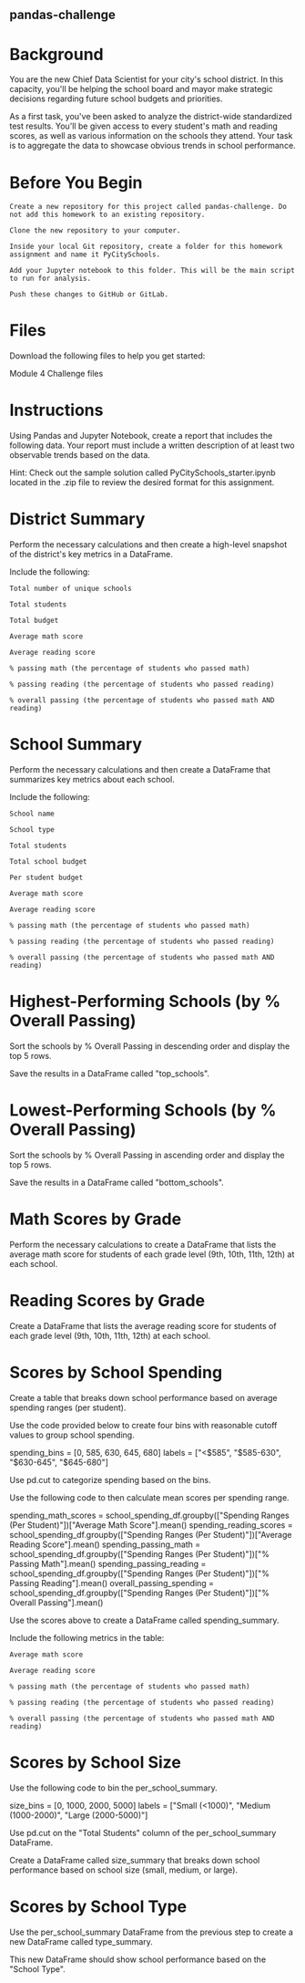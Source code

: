 ## pandas-challenge

# Background

You are the new Chief Data Scientist for your city's school district. In this capacity, you'll be helping the school board and mayor make strategic decisions regarding future school budgets and priorities.

As a first task, you've been asked to analyze the district-wide standardized test results. You'll be given access to every student's math and reading scores, as well as various information on the schools they attend. Your task is to aggregate the data to showcase obvious trends in school performance.


# Before You Begin

    Create a new repository for this project called pandas-challenge. Do not add this homework to an existing repository.

    Clone the new repository to your computer.

    Inside your local Git repository, create a folder for this homework assignment and name it PyCitySchools.

    Add your Jupyter notebook to this folder. This will be the main script to run for analysis.

    Push these changes to GitHub or GitLab.


# Files

Download the following files to help you get started:

Module 4 Challenge files


# Instructions

Using Pandas and Jupyter Notebook, create a report that includes the following data. Your report must include a written description of at least two observable trends based on the data.

Hint: Check out the sample solution called PyCitySchools_starter.ipynb located in the .zip file to review the desired format for this assignment.


# District Summary

Perform the necessary calculations and then create a high-level snapshot of the district's key metrics in a DataFrame.

Include the following:

    Total number of unique schools

    Total students

    Total budget

    Average math score

    Average reading score

    % passing math (the percentage of students who passed math)

    % passing reading (the percentage of students who passed reading)

    % overall passing (the percentage of students who passed math AND reading)


# School Summary

Perform the necessary calculations and then create a DataFrame that summarizes key metrics about each school.

Include the following:

    School name

    School type

    Total students

    Total school budget

    Per student budget

    Average math score

    Average reading score

    % passing math (the percentage of students who passed math)

    % passing reading (the percentage of students who passed reading)

    % overall passing (the percentage of students who passed math AND reading)


# Highest-Performing Schools (by % Overall Passing)

Sort the schools by % Overall Passing in descending order and display the top 5 rows.

Save the results in a DataFrame called "top_schools".

# Lowest-Performing Schools (by % Overall Passing)

Sort the schools by % Overall Passing in ascending order and display the top 5 rows.

Save the results in a DataFrame called "bottom_schools".


# Math Scores by Grade

Perform the necessary calculations to create a DataFrame that lists the average math score for students of each grade level (9th, 10th, 11th, 12th) at each school.


# Reading Scores by Grade

Create a DataFrame that lists the average reading score for students of each grade level (9th, 10th, 11th, 12th) at each school.


# Scores by School Spending

Create a table that breaks down school performance based on average spending ranges (per student).

Use the code provided below to create four bins with reasonable cutoff values to group school spending.

spending_bins = [0, 585, 630, 645, 680]
labels = ["<$585", "$585-630", "$630-645", "$645-680"]

Use pd.cut to categorize spending based on the bins.

Use the following code to then calculate mean scores per spending range.

spending_math_scores = school_spending_df.groupby(["Spending Ranges (Per Student)"])["Average Math Score"].mean()
spending_reading_scores = school_spending_df.groupby(["Spending Ranges (Per Student)"])["Average Reading Score"].mean()
spending_passing_math = school_spending_df.groupby(["Spending Ranges (Per Student)"])["% Passing Math"].mean()
spending_passing_reading = school_spending_df.groupby(["Spending Ranges (Per Student)"])["% Passing Reading"].mean()
overall_passing_spending = school_spending_df.groupby(["Spending Ranges (Per Student)"])["% Overall Passing"].mean()

Use the scores above to create a DataFrame called spending_summary.

Include the following metrics in the table:

    Average math score

    Average reading score

    % passing math (the percentage of students who passed math)

    % passing reading (the percentage of students who passed reading)

    % overall passing (the percentage of students who passed math AND reading)


# Scores by School Size

Use the following code to bin the per_school_summary.

size_bins = [0, 1000, 2000, 5000]
labels = ["Small (<1000)", "Medium (1000-2000)", "Large (2000-5000)"]

Use pd.cut on the "Total Students" column of the per_school_summary DataFrame.

Create a DataFrame called size_summary that breaks down school performance based on school size (small, medium, or large).


# Scores by School Type

Use the per_school_summary DataFrame from the previous step to create a new DataFrame called type_summary.

This new DataFrame should show school performance based on the "School Type".